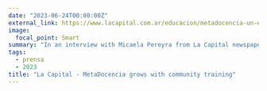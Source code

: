 ```yaml
---
date: "2023-06-24T00:00:00Z"
external_link: https://www.lacapital.com.ar/educacion/metadocencia-un-espacio-que-crece-cursos-gratuitos-la-comunidad-n10071055.html
image:
  focal_point: Smart
summary: "In an interview with Micaela Pereyra from La Capital newspaper (Rosario, Argentina), Romina Pendino and Nicolás Palopoli shared the trajectory and present of MetaDocencia."
tags:
  - prensa
  - 2023
title: "La Capital - MetaDocencia grows with community training"
---
```

